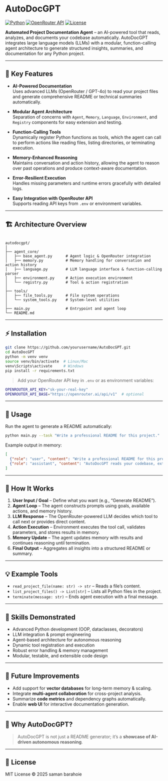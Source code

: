 
# AutoDocGPT 

[![Python](https://img.shields.io/badge/python-3.11-blue?logo=python&logoColor=white)](https://www.python.org/)
[![OpenRouter API](https://img.shields.io/badge/OpenRouter-Enabled-brightgreen)](https://openrouter.ai/)
[![License](https://img.shields.io/badge/license-MIT-green)](LICENSE)

**Automated Project Documentation Agent** – an AI-powered tool that reads, analyzes, and documents your codebase automatically. AutoDocGPT integrates large language models (LLMs) with a modular, function-calling agent architecture to generate structured insights, summaries, and documentation for any Python project.

---

## 🌟 Key Features

- **AI-Powered Documentation**  
  Uses advanced LLMs (OpenRouter / GPT-4o) to read your project files and generate comprehensive README or technical summaries automatically.  

- **Modular Agent Architecture**  
  Separation of concerns with `Agent`, `Memory`, `Language`, `Environment`, and `Registry` components for easy extension and testing.  

- **Function-Calling Tools**  
  Dynamically register Python functions as tools, which the agent can call to perform actions like reading files, listing directories, or terminating execution.  

- **Memory-Enhanced Reasoning**  
  Maintains conversation and action history, allowing the agent to reason over past operations and produce context-aware documentation.  

- **Error-Resilient Execution**  
  Handles missing parameters and runtime errors gracefully with detailed logs.  

- **Easy Integration with OpenRouter API**  
  Supports reading API keys from `.env` or environment variables.

---

## 🏗 Architecture Overview

```

autodocgpt/
│
├── agent_core/
│   ├── base_agent.py      # Agent logic & OpenRouter integration
│   ├── memory.py          # Memory handling for conversation and action history
│   ├── language.py        # LLM language interface & function-calling parser
│   ├── environment.py     # Action execution environment
│   └── registry.py        # Tool & action registration
│
├── tools/
│   ├── file_tools.py      # File system operations
│   └── system_tools.py    # System-level utilities
│
├── main.py                # Entrypoint and agent loop
└── README.md

````

---

## ⚡ Installation

```bash
git clone https://github.com/yourusername/AutoDocGPT.git
cd AutoDocGPT
python -m venv venv
source venv/bin/activate  # Linux/Mac
venv\Scripts\activate     # Windows
pip install -r requirements.txt
````

> Add your OpenRouter API key in `.env` or as environment variables:

```bash
OPENROUTER_API_KEY="sk-your-real-key"
OPENROUTER_API_BASE="https://openrouter.ai/api/v1"  # optional
```

---

## 📝 Usage

Run the agent to generate a README automatically:

```bash
python main.py --task "Write a professional README for this project."
```

Example output in memory:

```json
[
  {"role": "user", "content": "Write a professional README for this project."},
  {"role": "assistant", "content": "AutoDocGPT reads your codebase, extracts structure, and generates detailed documentation..."}
]
```
---

## 🔧 How It Works

1. **User Input / Goal** – Define what you want (e.g., “Generate README”).
2. **Agent Loop** – The agent constructs prompts using goals, available actions, and memory history.
3. **LLM Response** – The OpenRouter-powered LLM decides which tool to call next or provides direct content.
4. **Action Execution** – Environment executes the tool call, validates parameters, and stores results in memory.
5. **Memory Update** – The agent updates memory with results and continues reasoning until termination.
6. **Final Output** – Aggregates all insights into a structured README or summary.

---

## 💡 Example Tools

* `read_project_file(name: str) -> str` – Reads a file’s content.
* `list_project_files() -> List[str]` – Lists all Python files in the project.
* `terminate(message: str)` – Ends agent execution with a final message.

---

## 🚀 Skills Demonstrated

* Advanced Python development (OOP, dataclasses, decorators)
* LLM integration & prompt engineering
* Agent-based architecture for autonomous reasoning
* Dynamic tool registration and execution
* Robust error handling & memory management
* Modular, testable, and extensible code design

---

## 🔮 Future Improvements

* Add support for **vector databases** for long-term memory & scaling.
* Integrate **multi-agent collaboration** for cross-project analysis.
* Summarize **code metrics** and dependency graphs automatically.
* Enable **web UI** for interactive documentation generation.

---

## 🎯 Why AutoDocGPT?

> AutoDocGPT is not just a README generator; it’s a **showcase of AI-driven autonomous reasoning**. 
---

## 📄 License

MIT License © 2025 saman barahoie

